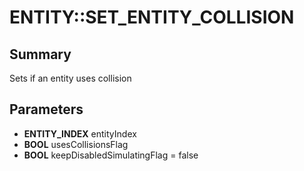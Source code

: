 # ENTITY::SET_ENTITY_COLLISION

## Summary
Sets if an entity uses collision

## Parameters
* **ENTITY_INDEX** entityIndex
* **BOOL** usesCollisionsFlag
* **BOOL** keepDisabledSimulatingFlag = false